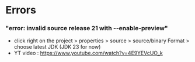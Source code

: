 
# Errors


### "error: invalid source release 21 with --enable-preview" 

 * click right on the project > properties > source > source/binary Format > choose latest JDK (JDK 23 for now)
 * YT video : https://www.youtube.com/watch?v=4E9YEVcUO_k
